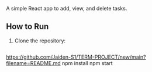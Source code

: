 
A simple React app to add, view, and delete tasks.

## How to Run
1. Clone the repository:
   ```bash
https://github.com/Jaiden-S1/TERM-PROJECT/new/main?filename=README.md
npm install
npm start
